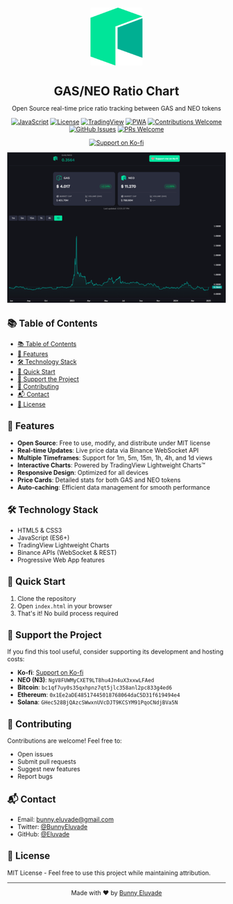 <p align="center">
  <a href="https://neogas.eluvade.com">
    <img alt="GAS/NEO Ratio" title="GAS/NEO Ratio Chart" src="images/neo.svg" width="120">
  </a>
  <h1 align="center" style="margin-bottom: 0;">GAS/NEO Ratio Chart</h1>
  <p align="center">Open Source real-time price ratio tracking between GAS and NEO tokens</p>
</p>

<div align="center">

[![JavaScript](https://img.shields.io/badge/javascript-ES6%2B-brightgreen)](https://www.ecma-international.org/ecma-262/)
[![License](https://img.shields.io/badge/license-MIT-blue)](LICENSE)
[![TradingView](https://img.shields.io/badge/TradingView-Lightweight%20Charts-orange)](https://www.tradingview.com/lightweight-charts/)
[![PWA](https://img.shields.io/badge/PWA-ready-purple)](https://web.dev/progressive-web-apps/)
[![Contributions Welcome](https://img.shields.io/badge/contributions-welcome-brightgreen.svg)](https://github.com/Eluvade/neogas/issues)
[![GitHub Issues](https://img.shields.io/github/issues/Eluvade/neogas)](https://github.com/Eluvade/neogas/issues)
[![PRs Welcome](https://img.shields.io/badge/PRs-welcome-brightgreen.svg)](https://github.com/Eluvade/neogas/pulls)

</div>

<p align="center">
  <a href="https://ko-fi.com/O5O21AKEP9">
    <img src="https://ko-fi.com/img/githubbutton_sm.svg" alt="Support on Ko-fi">
  </a>
</p>

[![Social Preview](/images/social-preview.png)](https://neogas.eluvade.com)

## 📚 Table of Contents

- [📚 Table of Contents](#-table-of-contents)
- [🚀 Features](#-features)
- [🛠️ Technology Stack](#️-technology-stack)
- [🚦 Quick Start](#-quick-start)
- [💎 Support the Project](#-support-the-project)
- [🤝 Contributing](#-contributing)
- [📬 Contact](#-contact)
- [📜 License](#-license)

## 🚀 Features

- **Open Source**: Free to use, modify, and distribute under MIT license
- **Real-time Updates**: Live price data via Binance WebSocket API
- **Multiple Timeframes**: Support for 1m, 5m, 15m, 1h, 4h, and 1d views
- **Interactive Charts**: Powered by TradingView Lightweight Charts™
- **Responsive Design**: Optimized for all devices
- **Price Cards**: Detailed stats for both GAS and NEO tokens
- **Auto-caching**: Efficient data management for smooth performance

## 🛠️ Technology Stack

- HTML5 & CSS3
- JavaScript (ES6+)
- TradingView Lightweight Charts
- Binance APIs (WebSocket & REST)
- Progressive Web App features

## 🚦 Quick Start

1. Clone the repository
2. Open `index.html` in your browser
3. That's it! No build process required

## 💎 Support the Project

If you find this tool useful, consider supporting its development and hosting costs:

- **Ko-fi**: [Support on Ko-fi](https://ko-fi.com/O5O21AKEP9)
- **NEO (N3)**: `NgV8FUWMyCXET9LT8hu4Jn4uX3xxwLFAed`
- **Bitcoin**: `bc1qf7uy0s35qxhpnz7qt5jlc358anl2pc833g4ed6`
- **Ethereum**: `0x1Ee2aDE48517445018768064daC5D31f619494e4`
- **Solana**: `GHec528BjQAzcSWwxnUVcDJT9KCSYM91PqoCNdjBVa5N`

## 🤝 Contributing

Contributions are welcome! Feel free to:
- Open issues
- Submit pull requests
- Suggest new features
- Report bugs

## 📬 Contact

- Email: bunny.eluvade@gmail.com
- Twitter: [@BunnyEluvade](https://twitter.com/BunnyEluvade)
- GitHub: [@Eluvade](https://github.com/Eluvade)

## 📜 License

MIT License - Feel free to use this project while maintaining attribution.

---

<p align="center">
  Made with ❤️ by <a href="https://eluvade.com">Bunny Eluvade</a>
</p>
